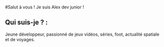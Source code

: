 #Salut à vous ! Je suis Alex dev junior !

## Qui suis-je ? :
Jeune développeur, passionné de jeux vidéos, séries, foot, actualité spatiale et de voyages.
